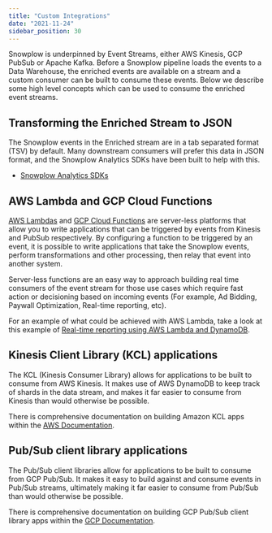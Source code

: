 ```yaml
---
title: "Custom Integrations"
date: "2021-11-24"
sidebar_position: 30
---
```


Snowplow is underpinned by Event Streams, either AWS Kinesis, GCP PubSub or Apache Kafka. Before a Snowplow pipeline loads the events to a Data Warehouse, the enriched events are available on a stream and a custom consumer can be built to consume these events. Below we describe some high level concepts which can be used to consume the enriched event streams.

## Transforming the Enriched Stream to JSON

The Snowplow events in the Enriched stream are in a tab separated format (TSV) by default. Many downstream consumers will prefer this data in JSON format, and the Snowplow Analytics SDKs have been built to help with this.

- [Snowplow Analytics SDKs](/docs/destinations/analytics-sdk/index.md)

## AWS Lambda and GCP Cloud Functions

[AWS Lambdas](https://aws.amazon.com/lambda/) and [GCP Cloud Functions](https://cloud.google.com/functions/) are server-less platforms that allow you to write applications that can be triggered by events from Kinesis and PubSub respectively. By configuring a function to be triggered by an event, it is possible to write applications that take the Snowplow events, perform transformations and other processing, then relay that event into another system.

Server-less functions are an easy way to approach building real time consumers of the event stream for those use cases which require fast action or decisioning based on incoming events (For example, Ad Bidding, Paywall Optimization, Real-time reporting, etc).

For an example of what could be achieved with AWS Lambda, take a look at this example of [Real-time reporting using AWS Lambda and DynamoDB](https://discourse.snowplow.io/t/real-time-reporting-using-aws-lambda-and-dynamodb-a-tutorial-to-compute-the-number-of-players-in-a-game-level-on-the-snowplow-event-stream-1-2/1008).

## Kinesis Client Library (KCL) applications

The KCL (Kinesis Consumer Library) allows for applications to be built to consume from AWS Kinesis. It makes use of AWS DynamoDB to keep track of shards in the data stream, and makes it far easier to consume from Kinesis than would otherwise be possible.

There is comprehensive documentation on building Amazon KCL apps within the [AWS Documentation](https://docs.aws.amazon.com/streams/latest/dev/shared-throughput-kcl-consumers.html).

## Pub/Sub client library applications

The Pub/Sub client libraries allow for applications to be built to consume from GCP Pub/Sub. It makes it easy to build against and consume events in Pub/Sub streams, ultimately making it far easier to consume from Pub/Sub than would otherwise be possible.

There is comprehensive documentation on building GCP Pub/Sub client library apps within the [GCP Documentation](https://cloud.google.com/pubsub/docs/reference/libraries).
